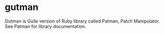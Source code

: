 # gutman

Gutman is Guile version of Ruby library called Patman, Patch
Manipulator. See Patman for library documentation.
